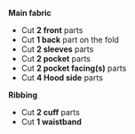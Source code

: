 **Main fabric**
   - Cut **2 front** parts
   - Cut **1 back** part on the fold
   - Cut **2 sleeves** parts
   - Cut **2 pocket** parts
   - Cut **2 pocket facing(s)** parts
   - Cut **4 Hood side** parts
   
 **Ribbing**
   - Cut **2 cuff** parts
   - Cut **1 waistband**
